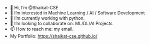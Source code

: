 - 👋 Hi, I’m @Shaikat-CSE
- 👀 I’m interested in Machine Learning / AI / Software Development
- 🌱 I’m currently working with python.
- 💞️ I’m looking to collaborate on: ML/DL/AI Projects
- 📫 How to reach me: my email.
- My Portfolio: https://shaikat-cse.github.io/

<!---
Shaikat-CSE/Shaikat-CSE is a ✨ special ✨ repository because its `README.md` (this file) appears on your GitHub profile.
You can click the Preview link to take a look at your changes.
--->

